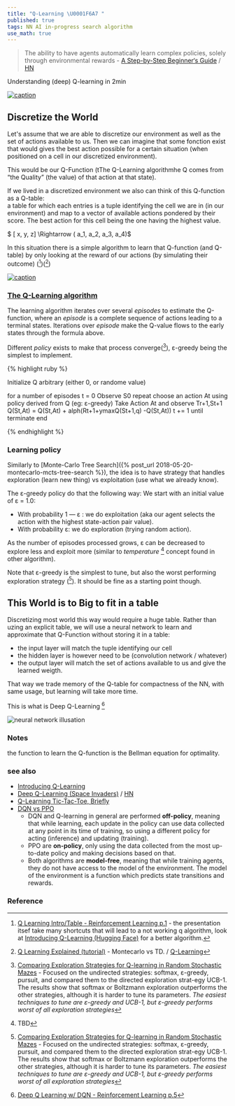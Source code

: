 ```yaml
---
title: "Q-Learning \U0001F6A7 "
published: true
tags: NN AI in-progress search algorithm
use_math: true
---
```

> The ability to have agents automatically learn complex policies, solely through environmental rewards - [A Step-by-Step Beginner‘s Guide](https://thelinuxcode.com/demystifying-q-learning-a-step-by-step-beginners-guide/) / [HN](https://news.ycombinator.com/item?id=20685049)

Understanding (deep) Q-learning in 2min

[![caption](https://mcdn.wallpapersafari.com/medium/92/47/AWFrD0.jpg)](https://wallpapersafari.com/w/AWFrD0)


## Discretize the World

Let's assume that we are able to discretize our environment as well as the set of actions available to us.
Then we can imagine that some fonction exist that would gives the best action possible for a certain situation (when positioned on a cell in our discretized environment).

This would be our Q-Function
(tThe Q-Learning algorithmhe Q comes from “the Quality” (the value) of that action at that state).

If we lived in a discretized environment we also can think of this Q-function as a Q-table:  
a table for which each entries is a tuple identifying the cell we are in (in our environment) and map to a vector of available actions pondered by their score. The best action for this cell being the one having the highest value.

$ [ x, y, z] \Rightarrow ( a_1, a_2, a_3, a_4)$

In this situation there is a simple algorithm to learn that Q-function (and Q-table) by only looking at the reward of our actions (by simulating their outcome) ([^1])([^3])

[![caption](https://wikimedia.org/api/rest_v1/media/math/render/svg/a3a4d2ac903b1be02cc81e60de2e9f91d7025fec)](https://en.wikipedia.org/wiki/Q-learning#Algorithm)

[^1]: [Q Learning Intro/Table - Reinforcement Learning p.1](https://www.youtube.com/watch?v=yMk_XtIEzH8&list=PLh9akXp2EH2D6RPP5ACPfG4D60XqhrXmC&index=3)  - the presentation itsef take many shortcuts that will lead to a not working q algorithm, look at [Introducing Q-Learning (Hugging Face)](https://huggingface.co/learn/deep-rl-course/unit2/q-learning) for a better algorithm.
[^3]: [Q Learning Explained (tutorial)](https://www.youtube.com/watch?v=aCEvtRtNO-M) - Montecarlo vs TD. / [Q-Learning](https://www.geeksforgeeks.org/q-learning-in-python/)

### [The Q-Learning algorithm](https://huggingface.co/learn/deep-rl-course/unit2/q-learning#q-learning-algo)

The learning algorithm iterates over several _episodes_ to estimate the Q-function, where an _episode_ is a complete sequence of actions leading to a terminal states. Iterations over _episode_ make the Q-value flows to the early states through the formula above.

Different _policy_ exists to make that process converge([^4]), ε-greedy being the simplest to implement.

{% highlight ruby %}

Initialize Q arbitrary (either 0, or randome value)

for a number of episodes
    t = 0
    Observe S0
    repeat
    	choose an action At using policy derived from Q (eg: ε-greedy)
        Take Action At and observe Tr+1,St+1
        Q(St,At) = Q(St,At) + alph(Rt+1+ymaxQ(St+1,q) -Q(St,At))
        t += 1
    until terminate
end

{% endhighlight %}

### Learning policy

Similarly to [Monte-Carlo Tree Search]({% post_url 2018-05-20-montecarlo-mcts-tree-search %}), the idea is to have strategy that handles exploration (learn new thing) vs exploitation (use what we already know).

The ε-greedy policy do that the following way:
We start with an initial value of ɛ = 1.0:

- With probability 1 — ɛ : we do exploitation (aka our agent selects the action with the highest state-action pair value).
- With probability ɛ: we do exploration (trying random action).

As the number of episodes processed grows, ɛ can be decreased to explore less and exploit more (similar to _temperature_ [^5] concept found in other algorithm).

Note that ε-greedy is the simplest to tune, but also the worst performing exploration strategy ([^4]). It should be fine as a starting point though.

[^4]: [Comparing Exploration Strategies for Q-learning in Random Stochastic Mazes](https://www.ai.rug.nl/~mwiering/GROUP/ARTICLES/Exploration_QLearning.pdf) - Focused on the undirected strategies: softmax, ε-greedy, pursuit, and compared them to the directed exploration strat-egy UCB-1. The results show that softmax or Boltzmann exploration outperforms the other strategies, although it is harder to tune its parameters. _The easiest techniques to tune are ε-greedy and UCB-1, but ε-greedy performs worst of all exploration strategies_

[^5]: TBD

## This World is to Big to fit in a table

Discretizing most world this way would require a huge table.
Rather than uzing an explicit table, we will use a neural network to learn and approximate that Q-Function without storing it in a table:
- the input layer will match the tuple identifying our cell
- the hidden layer is however need to be (convolution network / whatever)
- the output layer will match the set of actions available to us and give the learned weigth.

That way we trade memory of the Q-table for compactness of the NN, with same usage, but learning will take more time.

This is what is Deep Q-Learning [^2]

[^2]: [Deep Q Learning w/ DQN - Reinforcement Learning p.5](https://www.youtube.com/watch?v=t3fbETsIBCY)

![neural network illusation]()

### Notes
the function to learn the Q-function is the Bellman equation for optimality.


### see also
- [Introducing Q-Learning](https://huggingface.co/learn/deep-rl-course/unit2/q-learning)
- [Deep Q-Learning (Space Invaders)](http://maciejjaskowski.github.io/2016/03/09/space-invaders.html) / [HN](https://news.ycombinator.com/item?id=11282797)
- [Q-Learning Tic-Tac-Toe, Briefly](https://planspace.org/20191103-q_learning_tic_tac_toe_briefly/)
- [DQN vs PPO](https://jerrickliu.com/2020-07-13-FourthPost/) 
	- DQN and Q-learning in general are performed **off-policy**, meaning that while learning, each update in the policy can use data collected at any point in its time of training, so using a different policy for acting (inference) and updating (training).
    - PPO are **on-policy**, only using the data collected from the most up-to-date policy and making decisions based on that.
    - Both algorithms are **model-free**, meaning that while training agents, they do not have access to the model of the environment. The model of the environment is a function which predicts state transitions and rewards.

### Reference

<script src="/assets/js/toc.js"></script>
